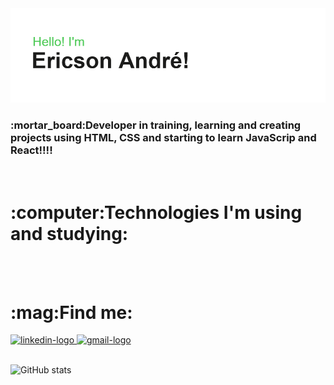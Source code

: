 <img src="header.png"/>
<br>

<h3>:mortar_board:Developer in training, learning and creating projects using HTML, CSS and starting to learn JavaScrip and React!!!!</h3>
<br>
<h1>:computer:<span>Technologies I'm using and studying:</span> </h1>
<br>

<br>
<h1>:mag:Find me:</h1>
<a href="https://www.linkedin.com/in/ericson-andr%C3%A9-vaz-loren%C3%A7one-6b47a01a6/">
    <img src="https://upload.wikimedia.org/wikipedia/commons/thumb/a/aa/LinkedIn_2021.svg/1200px-LinkedIn_2021.svg.png" alt="linkedin-logo" width="100"/>
</a>
<a href="mailto:ericson.vaz@gmail.com">
    <img src="https://img.shields.io/badge/Gmail-EA4335?style=flat&logo=gmail&logoColor=white" alt="gmail-logo" width="80"/>
</a>

<br>
<br>



![GitHub stats](https://github-readme-stats.vercel.app/api?username=ericsonvaz-Dev&theme=tokyonight&show_icons=true)
